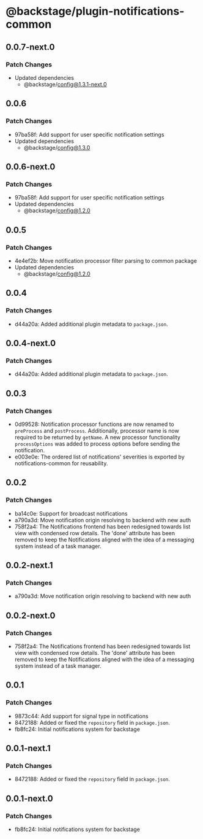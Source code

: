 # @backstage/plugin-notifications-common

## 0.0.7-next.0

### Patch Changes

- Updated dependencies
  - @backstage/config@1.3.1-next.0

## 0.0.6

### Patch Changes

- 97ba58f: Add support for user specific notification settings
- Updated dependencies
  - @backstage/config@1.3.0

## 0.0.6-next.0

### Patch Changes

- 97ba58f: Add support for user specific notification settings
- Updated dependencies
  - @backstage/config@1.2.0

## 0.0.5

### Patch Changes

- 4e4ef2b: Move notification processor filter parsing to common package
- Updated dependencies
  - @backstage/config@1.2.0

## 0.0.4

### Patch Changes

- d44a20a: Added additional plugin metadata to `package.json`.

## 0.0.4-next.0

### Patch Changes

- d44a20a: Added additional plugin metadata to `package.json`.

## 0.0.3

### Patch Changes

- 0d99528: Notification processor functions are now renamed to `preProcess` and `postProcess`.
  Additionally, processor name is now required to be returned by `getName`.
  A new processor functionality `processOptions` was added to process options before sending the notification.
- e003e0e: The ordered list of notifications' severities is exported by notifications-common for reusability.

## 0.0.2

### Patch Changes

- ba14c0e: Support for broadcast notifications
- a790a3d: Move notification origin resolving to backend with new auth
- 758f2a4: The Notifications frontend has been redesigned towards list view with condensed row details. The 'done' attribute has been removed to keep the Notifications aligned with the idea of a messaging system instead of a task manager.

## 0.0.2-next.1

### Patch Changes

- a790a3d: Move notification origin resolving to backend with new auth

## 0.0.2-next.0

### Patch Changes

- 758f2a4: The Notifications frontend has been redesigned towards list view with condensed row details. The 'done' attribute has been removed to keep the Notifications aligned with the idea of a messaging system instead of a task manager.

## 0.0.1

### Patch Changes

- 9873c44: Add support for signal type in notifications
- 8472188: Added or fixed the `repository` field in `package.json`.
- fb8fc24: Initial notifications system for backstage

## 0.0.1-next.1

### Patch Changes

- 8472188: Added or fixed the `repository` field in `package.json`.

## 0.0.1-next.0

### Patch Changes

- fb8fc24: Initial notifications system for backstage

